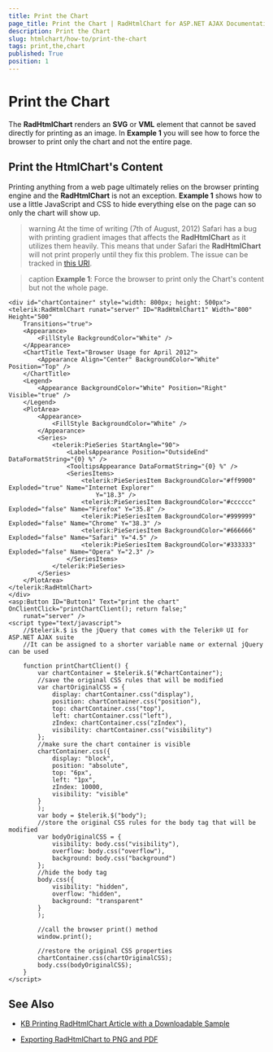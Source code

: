 ```yaml
---
title: Print the Chart
page_title: Print the Chart | RadHtmlChart for ASP.NET AJAX Documentation
description: Print the Chart
slug: htmlchart/how-to/print-the-chart
tags: print,the,chart
published: True
position: 1
---
```


# Print the Chart

The **RadHtmlChart** renders an **SVG** or **VML** element that cannot be saved directly for printing as an image. In **Example 1** you will see how to force the browser to print only the chart and not the entire page.

## Print the HtmlChart's Content

Printing anything from a web page ultimately relies on the browser printing engine and the **RadHtmlChart** is not an exception. **Example 1** shows how to use a little JavaScript and CSS to hide everything else on the page can so only the chart will show up.

>warning At the time of writing (7th of August, 2012) Safari has a bug with printing gradient images that affects the **RadHtmlChart** as it utilizes them heavily. This means that under Safari the **RadHtmlChart** will not print properly until they fix this problem. The issue can be tracked in [this URI](http://code.google.com/p/chromium/issues/detail?id=99458).

>caption **Example 1**: Force the browser to print only the Chart's content but not the whole page.

````ASP.NET 
<div id="chartContainer" style="width: 800px; height: 500px">
<telerik:RadHtmlChart runat="server" ID="RadHtmlChart1" Width="800" Height="500"
	Transitions="true">
	<Appearance>
		<FillStyle BackgroundColor="White" />
	</Appearance>
	<ChartTitle Text="Browser Usage for April 2012">
		<Appearance Align="Center" BackgroundColor="White" Position="Top" />
	</ChartTitle>
	<Legend>
		<Appearance BackgroundColor="White" Position="Right" Visible="true" />
	</Legend>
	<PlotArea>
		<Appearance>
			<FillStyle BackgroundColor="White" />
		</Appearance>
		<Series>
			<telerik:PieSeries StartAngle="90">
				<LabelsAppearance Position="OutsideEnd" DataFormatString="{0} %" />
				<TooltipsAppearance DataFormatString="{0} %" />
				<SeriesItems>
					<telerik:PieSeriesItem BackgroundColor="#ff9900" Exploded="true" Name="Internet Explorer"
						Y="18.3" />
					<telerik:PieSeriesItem BackgroundColor="#cccccc" Exploded="false" Name="Firefox" Y="35.8" />
					<telerik:PieSeriesItem BackgroundColor="#999999" Exploded="false" Name="Chrome" Y="38.3" />
					<telerik:PieSeriesItem BackgroundColor="#666666" Exploded="false" Name="Safari" Y="4.5" />
					<telerik:PieSeriesItem BackgroundColor="#333333" Exploded="false" Name="Opera" Y="2.3" />
				</SeriesItems>
			</telerik:PieSeries>
		</Series>
	</PlotArea>
</telerik:RadHtmlChart>
</div>
<asp:Button ID="Button1" Text="print the chart" OnClientClick="printChartClient(); return false;"
	runat="server" />
<script type="text/javascript">
	//$telerik.$ is the jQuery that comes with the Telerik® UI for ASP.NET AJAX suite
	//It can be assigned to a shorter variable name or external jQuery can be used

	function printChartClient() {
		var chartContainer = $telerik.$("#chartContainer");
		//save the original CSS rules that will be modified
		var chartOriginalCSS = {
			display: chartContainer.css("display"),
			position: chartContainer.css("position"),
			top: chartContainer.css("top"),
			left: chartContainer.css("left"),
			zIndex: chartContainer.css("zIndex"),
			visibility: chartContainer.css("visibility")
		};
		//make sure the chart container is visible
		chartContainer.css({
			display: "block",
			position: "absolute",
			top: "6px",
			left: "1px",
			zIndex: 10000,
			visibility: "visible"
		}
		);
		var body = $telerik.$("body");
		//store the original CSS rules for the body tag that will be modified
		var bodyOriginalCSS = {
			visibility: body.css("visibility"),
			overflow: body.css("overflow"),
			background: body.css("background")
		};
		//hide the body tag
		body.css({
			visibility: "hidden",
			overflow: "hidden",
			background: "transparent"
		}
		);

		//call the browser print() method
		window.print();

		//restore the original CSS properties
		chartContainer.css(chartOriginalCSS);
		body.css(bodyOriginalCSS);
	}
</script>
````


## See Also

 * [KB Printing RadHtmlChart Article with a Downloadable Sample](http://www.telerik.com/support/kb/aspnet-ajax/html-chart/printing-radhtmlchart.aspx)

 * [Exporting RadHtmlChart to PNG and PDF](http://www.telerik.com/community/code-library/aspnet-ajax/html-chart/exporting-radhtmlchart-to-png-and-pdf.aspx)

